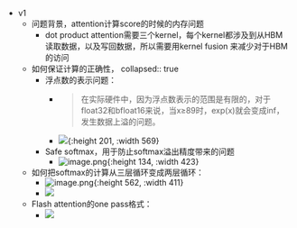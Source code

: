 - v1
	- 问题背景，attention计算score的时候的内存问题
		- dot product attention需要三个kernel，每个kernel都涉及到从HBM读取数据，以及写回数据，所以需要用kernel fusion 来减少对于HBM的访问
	- 如何保证计算的正确性，
	  collapsed:: true
		- 浮点数的表示问题：
			- > 在实际硬件中，因为浮点数表示的范围是有限的，对于float32和bfloat16来说，当x≥89时，exp(x)就会变成inf，发生数据上溢的问题。
			- ![](https://minio.cvmart.net/cvmart-community/images/202312/21/0/v2-6457e175cfa3f17abbc31b9350fd5eaf_b.jpg){:height 201, :width 569}
		- Safe softmax，用于防止softmax溢出精度带来的问题
			- ![image.png](../assets/image_1733820427894_0.png){:height 134, :width 423}
	- 如何把softmax的计算从三层循环变成两层循环：
		- ![image.png](../assets/image_1733882207616_0.png){:height 562, :width 411}
		- ![](https://pic2.zhimg.com/80/v2-6be2c82361f4fcdc6838949d4cc6f27d_1440w.webp)
	- Flash attention的one pass格式：
		- ![](https://pic2.zhimg.com/80/v2-cbabd0a56f83768b878769f3b580595f_1440w.webp)